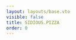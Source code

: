 ```yaml
---
layout: layouts/base.vto
visible: false
title: SIDIOUS.PIZZA
order: 0
---
```


<style>
    picture {
        mix-blend-mode: difference;
    }
</style>

<script>
document.addEventListener('DOMContentLoaded', () => {
	if (/iPhone|iPad|iPod|Android/i.test(navigator.userAgent)) {
		const main = document.querySelector('#main');	
		main.innerHTML = '';
		window.location.href = '/sitemap';
	}
});
</script>

<script inline src="/_esnext/phantompizza.js"></script>
